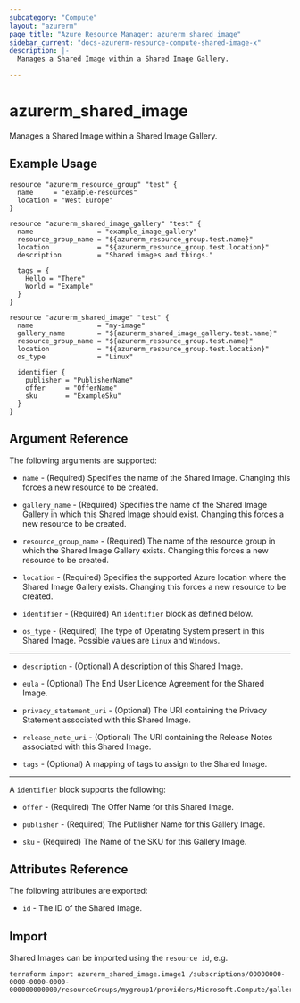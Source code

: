 ```yaml
---
subcategory: "Compute"
layout: "azurerm"
page_title: "Azure Resource Manager: azurerm_shared_image"
sidebar_current: "docs-azurerm-resource-compute-shared-image-x"
description: |-
  Manages a Shared Image within a Shared Image Gallery.

---
```


# azurerm_shared_image

Manages a Shared Image within a Shared Image Gallery.

## Example Usage

```hcl
resource "azurerm_resource_group" "test" {
  name     = "example-resources"
  location = "West Europe"
}

resource "azurerm_shared_image_gallery" "test" {
  name                = "example_image_gallery"
  resource_group_name = "${azurerm_resource_group.test.name}"
  location            = "${azurerm_resource_group.test.location}"
  description         = "Shared images and things."

  tags = {
    Hello = "There"
    World = "Example"
  }
}

resource "azurerm_shared_image" "test" {
  name                = "my-image"
  gallery_name        = "${azurerm_shared_image_gallery.test.name}"
  resource_group_name = "${azurerm_resource_group.test.name}"
  location            = "${azurerm_resource_group.test.location}"
  os_type             = "Linux"

  identifier {
    publisher = "PublisherName"
    offer     = "OfferName"
    sku       = "ExampleSku"
  }
}
```

## Argument Reference

The following arguments are supported:

* `name` - (Required) Specifies the name of the Shared Image. Changing this forces a new resource to be created.

* `gallery_name` - (Required) Specifies the name of the Shared Image Gallery in which this Shared Image should exist. Changing this forces a new resource to be created.

* `resource_group_name` - (Required) The name of the resource group in which the Shared Image Gallery exists. Changing this forces a new resource to be created.

* `location` - (Required) Specifies the supported Azure location where the Shared Image Gallery exists. Changing this forces a new resource to be created.

* `identifier` - (Required) An `identifier` block as defined below.

* `os_type` - (Required) The type of Operating System present in this Shared Image. Possible values are `Linux` and `Windows`.

---

* `description` - (Optional) A description of this Shared Image.

* `eula` - (Optional) The End User Licence Agreement for the Shared Image.

* `privacy_statement_uri` - (Optional) The URI containing the Privacy Statement associated with this Shared Image.

* `release_note_uri` - (Optional) The URI containing the Release Notes associated with this Shared Image.

* `tags` - (Optional) A mapping of tags to assign to the Shared Image.

---

A `identifier` block supports the following:

* `offer` - (Required) The Offer Name for this Shared Image.

* `publisher` - (Required) The Publisher Name for this Gallery Image.

* `sku` - (Required) The Name of the SKU for this Gallery Image.

## Attributes Reference

The following attributes are exported:

* `id` - The ID of the Shared Image.

## Import

Shared Images can be imported using the `resource id`, e.g.

```shell
terraform import azurerm_shared_image.image1 /subscriptions/00000000-0000-0000-0000-000000000000/resourceGroups/mygroup1/providers/Microsoft.Compute/galleries/gallery1/images/image1
```
